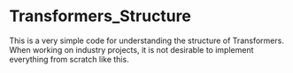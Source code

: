 # Transformers_Structure
 This is a very simple code for understanding the structure of Transformers.
 When working on industry projects, it is not desirable to implement everything from scratch like this.
